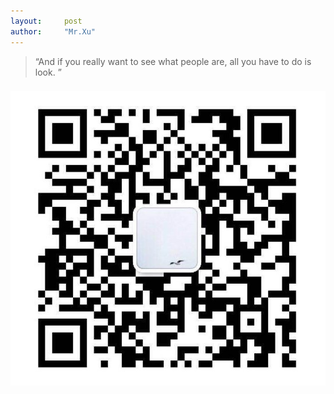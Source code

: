```yaml
---
layout:     post
author:     "Mr.Xu"
---
```


> “And if you really want to see what people are, all you have to do is look. ”



### ![wechat](/img/wechat_icon.jpg)

 